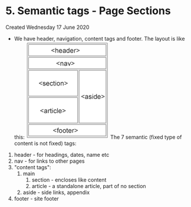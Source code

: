 # 5. Semantic tags - Page Sections

Created Wednesday 17 June 2020

- We have header, navigation, content tags and footer. The layout is like this:
  ![](/assets/5_Semantic_tags_-_Page_Sections-image-1.png)
  The 7 semantic (fixed type of content is not fixed) tags:

1. header - for headings, dates, name etc
2. nav - for links to other pages
3. "content tags":
   1. main
      1. section - encloses like content
      2. article - a standalone article, part of no section
   2. aside - side links, appendix
4. footer - site footer
